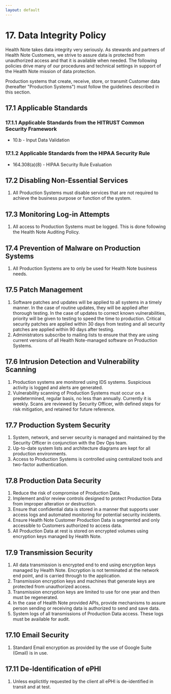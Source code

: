 ```yaml
---
layout: default
---
```


# 17. Data Integrity Policy

Health Note takes data integrity very seriously. As stewards and partners of Health Note Customers, we strive to assure data is protected from unauthorized access and that it is available when needed. The following policies drive many of our procedures and technical settings in support of the Health Note mission of data protection.

Production systems that create, receive, store, or transmit Customer data (hereafter "Production Systems") must follow the guidelines described in this section.

## 17.1 Applicable Standards

### 17.1.1 Applicable Standards from the HITRUST Common Security Framework

* 10.b - Input Data Validation

### 17.1.2 Applicable Standards from the HIPAA Security Rule

* 164.308(a)(8) - HIPAA Security Rule Evaluation

## 17.2 Disabling Non-Essential Services

1. All Production Systems must disable services that are not required to achieve the business purpose or function of the system.

## 17.3 Monitoring Log-in Attempts

1. All access to Production Systems must be logged. This is done following the Health Note Auditing Policy.

## 17.4 Prevention of Malware on Production Systems

1. All Production Systems are to only be used for Health Note business needs.

## 17.5 Patch Management

1. Software patches and updates will be applied to all systems in a timely manner. In the case of routine updates, they will be applied after thorough testing. In the case of updates to correct known vulnerabilities, priority will be given to testing to speed the time to production. Critical security patches are applied within 30 days from testing and all security patches are applied within 90 days after testing.
2. Administrators subscribe to mailing lists to ensure that they are using current versions of all Health Note-managed software on Production Systems.

## 17.6 Intrusion Detection and Vulnerability Scanning

1. Production systems are monitored using IDS systems. Suspicious activity is logged and alerts are generated.
2. Vulnerability scanning of Production Systems must occur on a predetermined, regular basis, no less than annually. Currently it is weekly. Scans are reviewed by Security Officer, with defined steps for risk mitigation, and retained for future reference.

## 17.7 Production System Security

1. System, network, and server security is managed and maintained by the Security Officer in conjunction with the Dev Ops team.
2. Up-to-date system lists and architecture diagrams are kept for all production environments.
3. Access to Production Systems is controlled using centralized tools and two-factor authentication.

## 17.8 Production Data Security

1. Reduce the risk of compromise of Production Data.
2. Implement and/or review controls designed to protect Production Data from improper alteration or destruction.
3. Ensure that confidential data is stored in a manner that supports user access logs and automated monitoring for potential security incidents.
4. Ensure Health Note Customer Production Data is segmented and only accessible to Customers authorized to access data.
5. All Production Data at rest is stored on encrypted volumes using encryption keys managed by Health Note. 

## 17.9 Transmission Security

1. All data transmission is encrypted end to end using encryption keys managed by Health Note. Encryption is not terminated at the network end point, and is carried through to the application.
2. Transmission encryption keys and machines that generate keys are protected from unauthorized access. 
3. Transmission encryption keys are limited to use for one year and then must be regenerated.
4. In the case of Health Note provided APIs, provide mechanisms to assure person sending or receiving data is authorized to send and save data.
5. System logs of all transmissions of Production Data access. These logs must be available for audit.


## 17.10 Email Security

1. Standard Email encryption as provided by the use of Google Suite (Gmail) is in use.

## 17.11 De-Identification of ePHI

1. Unless explictitly requested by the client all ePHI is de-identified in transit and at test.
